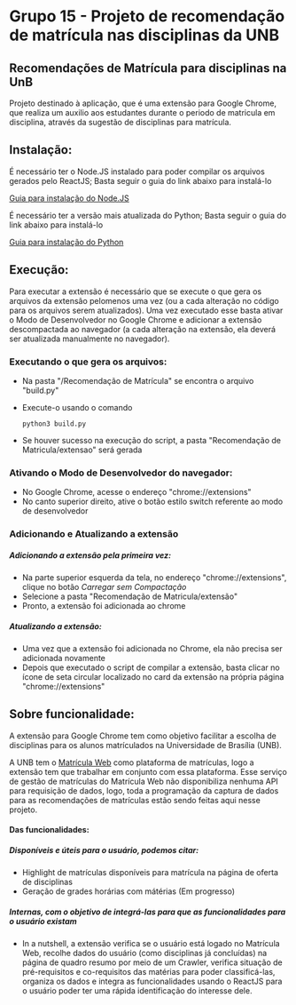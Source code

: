 # Grupo 15 - Projeto de recomendação de matrícula nas disciplinas da UNB
<h2> Recomendações de Matrícula para disciplinas na UnB </h2>
<p>Projeto destinado à aplicação, que é uma extensão para Google Chrome, que realiza um auxilio aos estudantes durante o periodo de matricula em disciplina, através da sugestão de disciplinas para matrícula.</p>

<h2> Instalação: </h2>
<p>É necessário ter o Node.JS instalado para poder compilar os arquivos gerados pelo ReactJS; Basta seguir o guia do link abaixo para instalá-lo </p>

[Guia para instalação do Node.JS](https://nodejs.dev/how-to-install-nodejs)

<p>É necessário ter a versão mais atualizada do Python; Basta seguir o guia do link abaixo para instalá-lo</p>

[Guia para instalação do Python](https://python.org.br/instalacao-linux/)



<h2> Execução: </h2>
<p>
Para executar a extensão é necessário que se execute o  que gera os arquivos da extensão pelomenos uma vez (ou a cada alteração no código para os arquivos serem atualizados). Uma vez executado esse  basta ativar o Modo de Desenvolvedor no Google Chrome e adicionar a extensão descompactada ao navegador (a cada alteração na extensão, ela deverá ser atualizada manualmente no navegador).
</p>

<h3>Executando o  que gera os arquivos:</h3>

+ Na pasta "/Recomendação de Matrícula" se encontra o arquivo "build.py"
+ Execute-o usando o comando
    
    ```
    python3 build.py
    ```
    
+ Se houver sucesso na execução do script, a pasta "Recomendação de Matricula/extensao" será gerada    
    
<h3>Ativando o Modo de Desenvolvedor do navegador:</h3>

+ No Google Chrome, acesse o endereço "chrome://extensions"
+ No canto superior direito, ative o botão estilo switch referente ao modo de desenvolvedor

<h3>Adicionando e Atualizando a extensão</h3>

<h5>Adicionando a extensão pela primeira vez:</h2>

+ Na parte superior esquerda da tela, no endereço "chrome://extensions", clique no botão *Carregar sem Compactação*
+ Selecione a pasta "Recomendação de Matricula/extensão"
+ Pronto, a extensão foi adicionada ao chrome

<h5>Atualizando a extensão:</h5>

+ Uma vez que a extensão foi adicionada no Chrome, ela não precisa ser adicionada novamente
+ Depois que executado o script de compilar a extensão, basta clicar no ícone de seta circular localizado no card da extensão na própria página "chrome://extensions"

<h2>Sobre funcionalidade:</h2>

<p>A extensão para Google Chrome tem como objetivo facilitar a escolha de disciplinas para os alunos matrículados na Universidade de Brasília (UNB).
    
A UNB tem o [Matrícula Web] como plataforma de matrículas, logo a extensão tem que trabalhar em conjunto com essa plataforma. Esse serviço de gestão de matrículas do Matrícula Web não disponibiliza nenhuma API para requisição de dados, logo, toda a programação da captura de dados para as recomendações de matrículas estão sendo feitas aqui nesse projeto.

[Matrícula Web]:www.matriculaweb.unb.br

<h4>Das funcionalidades:<h4>
<h5>Disponíveis e úteis para o usuário, podemos citar:</h5>

+ Highlight de matrículas disponíveis para matrícula na página de oferta de disciplinas
+ Geração de grades horárias com mátérias (Em progresso)

<h5>Internas, com o objetivo de integrá-las para que as funcionalidades para o usuário existam</h5>

+ In a nutshell, a extensão verifica se o usuário está logado no Matrícula Web, recolhe dados do usuário (como disciplinas já concluídas) na página de quadro resumo por meio de um Crawler, verifica situação de pré-requisitos e co-requisitos das matérias para poder classificá-las, organiza os dados e integra as funcionalidades usando o ReactJS para o usuário poder ter uma rápida identificação do interesse dele.
